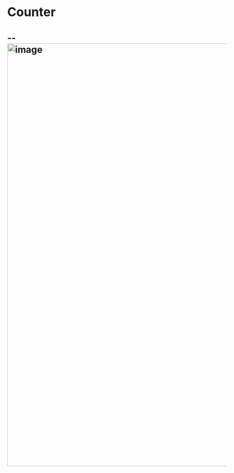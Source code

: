 # Counter
--
<img width="1917" height="971" alt="image" src="https://github.com/user-attachments/assets/fe7fc6d2-f158-4257-9674-860f3d42d461" />
--
